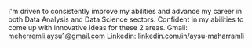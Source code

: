 I'm driven to consistently improve my abilities and advance my career in both Data Analysis and Data Science sectors. Confident in my abilities to come up with innovative ideas for these 2 areas.
Gmail: meherremli.aysu1@gmail.com
Linkedin: linkedin.com/in/aysu-maharramli

<!--
**Aysu-Maharramli/Aysu-Maharramli** is a ✨ _special_ ✨ repository because its `README.md` (this file) appears on your GitHub profile.

Here are some ideas to get you started:

- 🔭 I’m currently working on ...
- 🌱 I’m currently learning ...
- 👯 I’m looking to collaborate on ...
- 🤔 I’m looking for help with ...
- 💬 Ask me about ...
- 📫 How to reach me: ...
- 😄 Pronouns: ...
- ⚡ Fun fact: ...
-->
